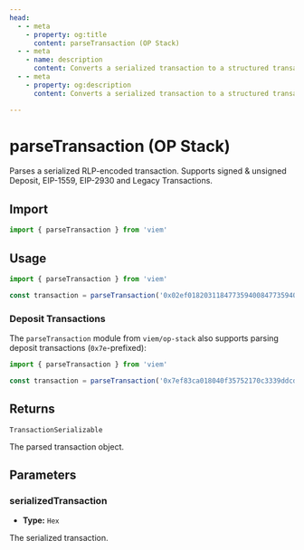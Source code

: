 ```yaml
---
head:
  - - meta
    - property: og:title
      content: parseTransaction (OP Stack)
  - - meta
    - name: description
      content: Converts a serialized transaction to a structured transaction, with support for OP Stack.
  - - meta
    - property: og:description
      content: Converts a serialized transaction to a structured transaction , with support for OP Stack.

---
```


# parseTransaction (OP Stack)

Parses a serialized RLP-encoded transaction. Supports signed & unsigned Deposit, EIP-1559, EIP-2930 and Legacy Transactions.

## Import
```ts
import { parseTransaction } from 'viem'
```

## Usage

```ts
import { parseTransaction } from 'viem'

const transaction = parseTransaction('0x02ef0182031184773594008477359400809470997970c51812dc3a010c7d01b50e0d17dc79c8880de0b6b3a764000080c0')
```

### Deposit Transactions

The `parseTransaction` module from `viem/op-stack` also supports parsing deposit transactions (`0x7e`-prefixed):

```ts
import { parseTransaction } from 'viem'

const transaction = parseTransaction('0x7ef83ca018040f35752170c3339ddcd850f185c9cc46bdef4d6e1f2ab323f4d3d710431994977f82a600a1414e583f7f13623f1ac5d58b1c0b808080808080')
```

## Returns

`TransactionSerializable`

The parsed transaction object.

## Parameters

### serializedTransaction

- **Type:** `Hex`

The serialized transaction.
